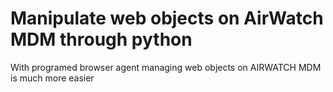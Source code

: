# Manipulate web objects on AirWatch MDM through python 
With programed browser agent managing web objects on AIRWATCH MDM is much more easier 

